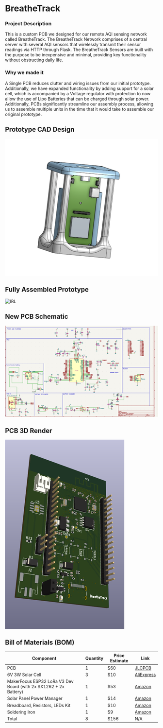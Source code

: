 # BreatheTrack

### Project Description

This is a custom PCB we designed for our remote AQI sensing network called BreatheTrack. The BreatheTrack Network comprises of a central server with several AQI sensors that wirelessly transmit their sensor readings via HTTP through Flask. The BreatheTrack Sensors are built with the purpose to be inexpensive and minimal, providing key functionality without obstructing daily life.  

### Why we made it

A Single PCB reduces clutter and wiring issues from our initial prototype. Additionally, we have expanded functionality by adding support for a solar cell, which is accompanied by a Voltage regulator with protection to now allow the use of Lipo Batteries that can be charged through solar power. Additionally, PCBs significantly streamline our assembly process, allowing us to assemble multiple units in the time that it would take to assemble our original prototype. 


## Prototype CAD Design
![CAD](img/prototypecad.png)

## Fully Assembled Prototype 
![IRL](https://github.com/user-attachments/assets/fca9da71-7108-41bc-889d-3d14d4a01c25)

## New PCB Schematic
![Schematic](img/schematic.png)

## PCB 3D Render
![Board 3D](img/BreatheTrackBoard.png)

## Bill of Materials (BOM)

| Component                           | Quantity | Price Estimate | Link |
|-------------------------------------|----------|----------------|------|
| PCB                                 | 1        | $60            | [JLCPCB](https://jlcpcb.com) |
| 6V 3W Solar Cell                     | 3        | $10            | [AliExpress](https://www.aliexpress.us/item/3256807383974087.html) |
| MakerFocus ESP32 LoRa V3 Dev Board (with 2x SX1262 + 2x Battery) | 1 | $53 | [Amazon](https://www.amazon.com/gp/product/B0DMSGL2DC/ref=ox_sc_act_title_1?smid=A1N6DLY3NQK2VM&th=1) |
| Solar Panel Power Manager           | 1        | $14            | [Amazon](https://www.amazon.com/gp/product/B07MML4YJV/ref=ox_sc_act_title_4?smid=A2EH5PO307BR7O&psc=1) |
| Breadboard, Resistors, LEDs Kit     | 1        | $10            | [Amazon](https://www.amazon.com/dp/B01ERP6WL4) |
| Soldering Iron                      | 1        | $9             | [Amazon](https://www.amazon.com/Soldering-Welding-Portable-Electric-Repairing/dp/B098JD8HD3) |
| Total                        | 8          | $156             | N/A |








